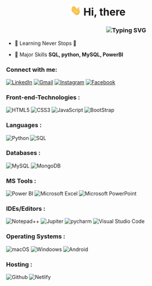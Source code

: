 <h1 align="center"><img src="https://raw.githubusercontent.com/ABSphreak/ABSphreak/master/gifs/Hi.gif" width="30px"> Hi, there</h1>
<h3 align="center">&emsp;&emsp;&emsp;&emsp;&emsp;&emsp;&emsp;&emsp;&emsp;&ensp;<img src="https://readme-typing-svg.demolab.com?font=Architects+Daughter&size=30&duration=3000&pause=1000&color=white&vCenter=true&width=435&lines=Hey!+Its+Wahid+Quadri;Intern+Data Analyst" alt="Typing SVG" /> </h3>

- 🌱 Learning Never Stops 🚀

- 💬 Major Skills **SQL, python, MySQL, PowerBI**

<h3 align="left">Connect with me:</h3>
<div align="left">
  <a href="https://www.linkedin.com/in/wahid-quadri-dhur/"><img alt="LinkedIn" src="https://img.shields.io/badge/linkedin-%230077B5.svg?style=for-the-badge&logo=linkedin&logoColor=white"/></a>
  <a href="mailto:wahidquadri9@gmail.com"><img alt="Gmail" src="https://img.shields.io/badge/Gmail-D14836?style=for-the-badge&logo=gmail&logoColor=white"/></a>
   <a href="https://www.instagram.com/vahid_khan_000"><img alt="Instagram" src="https://img.shields.io/badge/Instagram-E4405F?style=for-the-badge&logo=instagram&logoColor=white"/></a>
  <a href="https://www.facebook.com/vahid.khan.5283"><img alt="Facebook" src="https://img.shields.io/badge/Facebook-2CA5E0?style=for-the-badge&logo=facebook&logoColor=white" /></a>
</div>

<h3 align="left">Front-end-Technologies :</h3>
<div align="left">
  <img alt="HTML5" src="https://img.shields.io/badge/HTML5-E34F26.svg?style=for-the-badge&logo=HTML5&logoColor=white"/>
  <img alt="CSS3" src="https://img.shields.io/badge/CSS3-1572B6.svg?style=for-the-badge&logo=CSS3&logoColor=white"/>
  <img alt="JavaScript" src="https://img.shields.io/badge/JavaScript-F7DF1E.svg?style=for-the-badge&logo=JavaScript&logoColor=black"/>
  <img alt="BootStrap" src="https://img.shields.io/badge/Bootstrap-7952B3.svg?style=for-the-badge&logo=Bootstrap&logoColor=white"/>

</div>

<h3 align="left">Languages :</h3>
<div align="left">
  <img alt="Python" src="https://img.shields.io/badge/Python-blue?style=for-the-badge&logo=python&logoColor=white"/>
  
  <img alt="SQL" src="https://img.shields.io/badge/SQL-13448F.svg?style=for-the-badge&logo=SQL&logoColor=white"/>

</div>

<h3 align="left">Databases :</h3>
<div align="left">
  <img alt="MySQL" src="https://img.shields.io/badge/mysql-42759C.svg?style=for-the-badge&logo=mysql&logoColor=white"/>
  <img alt="MongoDB" src="https://img.shields.io/badge/MongoDB-%234ea94b.svg?style=for-the-badge&logo=mongodb&logoColor=white"/>
</div>

<h3 align="left">MS Tools :</h3>
<div align="left">
  <img alt="Power BI" src="https://img.shields.io/badge/power_bi-F2C811?style=for-the-badge&logo=powerbi&logoColor=black"/>
  <img alt="Microsoft Excel" src="https://img.shields.io/badge/Microsoft_Excel-217346?style=for-the-badge&logo=microsoft-excel&logoColor=white"/>
  <img alt="Microsoft PowerPoint" src="https://img.shields.io/badge/Microsoft_PowerPoint-B7472A?style=for-the-badge&logo=microsoft-powerpoint&logoColor=white"/>
</div>

<h3 align="left">IDEs/Editors :</h3>
<div align="left">
  <img alt="Notepad++" src="https://img.shields.io/badge/Notepad++-90E59A.svg?style=for-the-badge&logo=notepad%2b%2b&logoColor=black"/>
  <img alt="Jupiter" src="https://img.shields.io/badge/jupyter-%23FA0F00.svg?style=for-the-badge&logo=jupyter&logoColor=white"/>
  <img alt="pycharm" src="https://img.shields.io/badge/pycharm-143?style=for-the badge&logo=pycharm&logoColor=black&color=black&labelColor=green"/>
  <img alt="Visual Studio Code" src="https://img.shields.io/badge/Visual%20Studio%20Code-0078d7.svg?style=for-the-badge&logo=visual-studio-code&logoColor=white"/>

</div>

<h3 align="left">Operating Systems :</h3>
<div align="left">
  <img alt="macOS" src="https://img.shields.io/badge/mac%20os-000000?style=for-the-badge&logo=macos&logoColor=F0F0F0"/>
  <img alt="Windoows" src="https://img.shields.io/badge/Windows-0078D6?style=for-the-badge&logo=windows&logoColor=white"/>
  <img alt="Android" src="https://img.shields.io/badge/Android-3DDC84?style=for-the-badge&logo=android&logoColor=white"/>

</div>


<h3 align="left">Hosting :</h3>
<div align="left">
  <img alt="Github" src="https://img.shields.io/badge/Github-000000?style=for-the-badge&logo=github&logoColor=white"/>
  <img alt="Netlify" src="https://img.shields.io/badge/Netlify-00C7B7?style=for-the-badge&logo=netlify&logoColor=white"/>
</div>  <br/>


